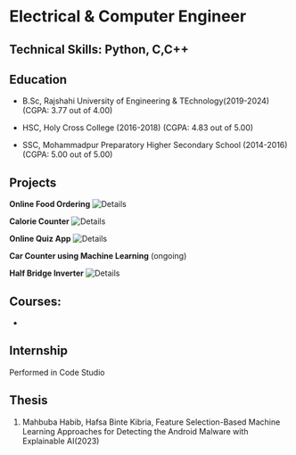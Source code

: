 # Electrical & Computer Engineer
## Technical Skills: Python, C,C++
## Education
- B.Sc, Rajshahi University of Engineering & TEchnology(2019-2024)
  (CGPA: 3.77 out of 4.00)

- HSC, Holy Cross College (2016-2018)
  (CGPA: 4.83 out of 5.00)
           
- SSC, Mohammadpur Preparatory Higher Secondary School (2014-2016)
  (CGPA: 5.00 out of 5.00)
  
## Projects

**Online Food Ordering**
![Details](https://github.com/mahbuba26/FoodAppNew)

**Calorie Counter**
![Details](https://github.com/mahbuba26/Diet-Care)

**Online Quiz App**
![Details](https://ithub.com/mahbuba26/Online-Quiz)

**Car Counter using Machine Learning**
(ongoing)

**Half Bridge Inverter**
![Details](https://github.com/mahbuba26/Half-bridge-inverter)

## Courses:
* 

## Internship
Performed in Code Studio 
![]()

## Thesis
1. Mahbuba Habib, Hafsa Binte Kibria, Feature Selection-Based Machine Learning Approaches for Detecting the Android Malware with Explainable AI(2023)

